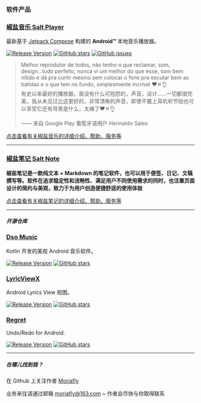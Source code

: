 
### 软件产品

### [**椒盐音乐 Salt Player**](/docs/salt-player/)

最新基于 [Jetpack Compose](https://developer.android.com/jetpack/compose) 构建的 **Android™** 本地音乐播放器。

[![Release Version](https://img.shields.io/github/v/release/Moriafly/SaltPlayerSource)](https://github.com/Moriafly/SaltPlayerSource/releases/latest)
[![GitHub stars](https://img.shields.io/github/stars/Moriafly/SaltPlayerSource)](https://github.com/Moriafly/SaltPlayerSource/stargazers)
[![GitHub issues](https://img.shields.io/github/issues/Moriafly/SaltPlayerSource)](https://github.com/Moriafly/SaltPlayerSource/issues)


<!-- ![椒盐音乐](\images\salt-player-1.jpg) -->

> Melhor reprodutor de todos, não tenho o que reclamar, som, design...tudo perfeito, nunca vi um melhor do que esse, som bem nítido e dá pra curtir mesmo sem colocar o fone pra escutar bem as batidas e o que tem no fundo, simplesmente incrível ❤♓👌  
有史以来最好的播放器，我没有什么可抱怨的，声音，设计......一切都很完美，我从未见过比这更好的，非常清晰的声音，即使不戴上耳机听节拍也可以享受它还有背景是什么，太棒了❤♓👌
> 
> —— 来自 Google Play 葡萄牙语用户 Herinaldo Sales

[点击查看有关椒盐音乐的详细介绍、帮助、服务等](/docs/salt-player/)

---

### [**椒盐笔记 Salt Note**](/docs/salt-note/)

**椒盐笔记是一款纯文本 + Markdown 的笔记软件，也可以用于便签、日记、文稿撰写等。软件在追求稳定性和流畅性、满足用户不同使用需求的同时，也注重页面设计的简约与美观，致力于为用户创造便捷舒适的使用体验**

[点击查看有关椒盐笔记的详细介绍、帮助、服务等](/docs/salt-note/)

---

##### 开源仓库

### [**Dso Music**](https://github.com/Moriafly/DsoMusic)

Kotlin 开发的美观 Android 音乐软件。

[![Release Version](https://img.shields.io/github/v/release/Moriafly/DsoMusic)](https://github.com/Moriafly/DsoMusic/releases/latest)
[![GitHub stars](https://img.shields.io/github/stars/Moriafly/DsoMusic)](https://github.com/Moriafly/DsoMusic/stargazers)


### [**LyricViewX**](https://github.com/Moriafly/LyricViewX)

Android Lyrics View 视图。

[![Release Version](https://img.shields.io/github/v/release/Moriafly/LyricViewX)](https://github.com/Moriafly/LyricViewX/releases/latest)
[![GitHub stars](https://img.shields.io/github/stars/Moriafly/LyricViewX)](https://github.com/Moriafly/LyricViewX/stargazers)


### [**Regret**](https://github.com/Moriafly/Regret)

Undo/Redo for Android.

[![Release Version](https://img.shields.io/github/v/release/Moriafly/Regret)](https://github.com/Moriafly/Regret/releases/latest)
[![GitHub stars](https://img.shields.io/github/stars/Moriafly/Regret)](https://github.com/Moriafly/Regret/stargazers)


---

##### 在哪儿找到我？

在 Github 上关注作者 [Moriafly](https://github.com/Moriafly)

业务来往请通过邮箱 moriafly@163.com ~ 作者会尽快与你取得联系